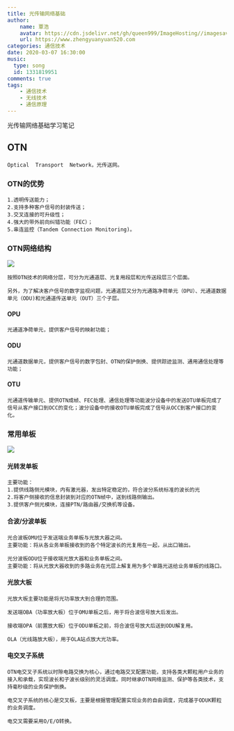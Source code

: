 ```yaml
---
title: 光传输网络基础
author:
	name: 覃浩
	avatar: https://cdn.jsdelivr.net/gh/queen999/ImageHosting//imagesavatar.jpg
	url: https://www.zhengyuanyuan520.com
categories: 通信技术
date: 2020-03-07 16:30:00
music:
  type: song  
  id: 1331819951
comments: true
tags:  
	- 通信技术
	- 无线技术
	- 通信原理
---
```


光传输网络基础学习笔记

<!-- more -->

## OTN

```
Optical  Transport  Network，光传送网。
```

### OTN的优势

```
1.透明传送能力；
2.支持多种客户信号的封装传送；
3.交叉连接的可升级性；
4.强大的带外前向纠错功能（FEC）；
5.串连监控（Tandem Connection Monitoring)。
```

### OTN网络结构

![](https://cdn.jsdelivr.net/gh/queen999/ImageHosting/images20200307162130.png)

```
按照OTN技术的网络分层，可分为光通道层、光复用段层和光传送段层三个层面。

另外，为了解决客户信号的数字监视问题，光通道层又分为光通路净荷单元（OPU）、光通道数据单元（ODU)和光通道传送单元（OUT）三个子层。
```



#### OPU

```
光通道净荷单元，提供客户信号的映射功能；
```

#### ODU

```
光通道数据单元，提供客户信号的数字包封、OTN的保护倒换、提供踪迹监测、通用通信处理等功能；
```

#### OTU

```
光通道传输单元、提供OTN成帧、FEC处理、通信处理等功能波分设备中的发送OTU单板完成了信号从客户接口到OCC的变化；波分设备中的接收OTU单板完成了信号从OCC到客户接口的变化。
```



### 常用单板

![](https://cdn.jsdelivr.net/gh/queen999/ImageHosting/images20200307162434.png)

#### 光转发单板

```
主要功能：
1.提供线路侧光模块，内有激光器，发出特定稳定的，符合波分系统标准的波长的光
2.将客户侧接收的信息封装到对应的OTN帧中，送到线路侧输出。
3.提供客户侧光模块，连接PTN/路由器/交换机等设备。
```

#### 合波/分波单板

```
光合波板OMU位于发送端业务单板与光放大器之间。
主要功能：将从各业务单板接收到的各个特定波长的光复用在一起，从出口输出。

光分波板ODU位于接收端光放大器和业务单板之间。
主要功能：将从光放大器收到的多路业务在光层上解复用为多个单路光送给业务单板的线路口。
```

#### 光放大板

```
光放大板主要功能是将光功率放大到合理的范围。

发送端OBA（功率放大板）位于OMU单板之后，用于将合波信号放大后发出。

接收端OPA（前置放大板）位于ODU单板之前，将合波信号放大后送到ODU解复用。

OLA（光线路放大板），用于OLA站点放大光功率。
```

#### 电交叉子系统

```
OTN电交叉子系统以时隙电路交换为核心，通过电路交叉配置功能，支持各类大颗粒用户业务的接入和承载，实现波长和子波长级别的灵活调度。同时继承OTN网络监测、保护等各类技术，支持毫秒级的业务保护倒换。

电交叉子系统的核心是交叉板，主要是根据管理配置实现业务的自由调度，完成基于ODUK颗粒的业务调度。

电交叉需要采用O/E/O转换。
```

